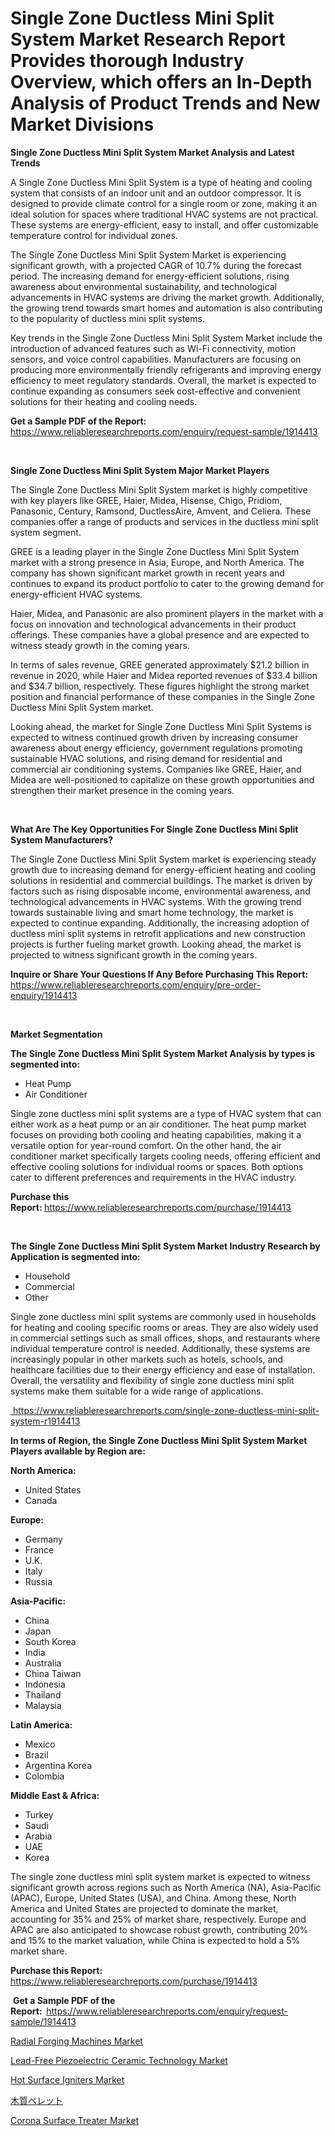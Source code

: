 <p><h1>Single Zone Ductless Mini Split System Market Research Report Provides thorough Industry Overview, which offers an In-Depth Analysis of Product Trends and New Market Divisions</h1></p><p><strong>Single Zone Ductless Mini Split System Market Analysis and Latest Trends</strong></p>
<p><p>A Single Zone Ductless Mini Split System is a type of heating and cooling system that consists of an indoor unit and an outdoor compressor. It is designed to provide climate control for a single room or zone, making it an ideal solution for spaces where traditional HVAC systems are not practical. These systems are energy-efficient, easy to install, and offer customizable temperature control for individual zones.</p><p>The Single Zone Ductless Mini Split System Market is experiencing significant growth, with a projected CAGR of 10.7% during the forecast period. The increasing demand for energy-efficient solutions, rising awareness about environmental sustainability, and technological advancements in HVAC systems are driving the market growth. Additionally, the growing trend towards smart homes and automation is also contributing to the popularity of ductless mini split systems.</p><p>Key trends in the Single Zone Ductless Mini Split System Market include the introduction of advanced features such as Wi-Fi connectivity, motion sensors, and voice control capabilities. Manufacturers are focusing on producing more environmentally friendly refrigerants and improving energy efficiency to meet regulatory standards. Overall, the market is expected to continue expanding as consumers seek cost-effective and convenient solutions for their heating and cooling needs.</p></p>
<p><strong>Get a Sample PDF of the Report:&nbsp;</strong> <a href="https://www.reliableresearchreports.com/enquiry/request-sample/1914413">https://www.reliableresearchreports.com/enquiry/request-sample/1914413</a></p>
<p>&nbsp;</p>
<p><strong>Single Zone Ductless Mini Split System Major Market Players</strong></p>
<p><p>The Single Zone Ductless Mini Split System market is highly competitive with key players like GREE, Haier, Midea, Hisense, Chigo, Pridiom, Panasonic, Century, Ramsond, DuctlessAire, Amvent, and Celiera. These companies offer a range of products and services in the ductless mini split system segment.</p><p>GREE is a leading player in the Single Zone Ductless Mini Split System market with a strong presence in Asia, Europe, and North America. The company has shown significant market growth in recent years and continues to expand its product portfolio to cater to the growing demand for energy-efficient HVAC systems.</p><p>Haier, Midea, and Panasonic are also prominent players in the market with a focus on innovation and technological advancements in their product offerings. These companies have a global presence and are expected to witness steady growth in the coming years.</p><p>In terms of sales revenue, GREE generated approximately $21.2 billion in revenue in 2020, while Haier and Midea reported revenues of $33.4 billion and $34.7 billion, respectively. These figures highlight the strong market position and financial performance of these companies in the Single Zone Ductless Mini Split System market.</p><p>Looking ahead, the market for Single Zone Ductless Mini Split Systems is expected to witness continued growth driven by increasing consumer awareness about energy efficiency, government regulations promoting sustainable HVAC solutions, and rising demand for residential and commercial air conditioning systems. Companies like GREE, Haier, and Midea are well-positioned to capitalize on these growth opportunities and strengthen their market presence in the coming years.</p></p>
<p>&nbsp;</p>
<p><strong>What Are The Key Opportunities For Single Zone Ductless Mini Split System Manufacturers?</strong></p>
<p><p>The Single Zone Ductless Mini Split System market is experiencing steady growth due to increasing demand for energy-efficient heating and cooling solutions in residential and commercial buildings. The market is driven by factors such as rising disposable income, environmental awareness, and technological advancements in HVAC systems. With the growing trend towards sustainable living and smart home technology, the market is expected to continue expanding. Additionally, the increasing adoption of ductless mini split systems in retrofit applications and new construction projects is further fueling market growth. Looking ahead, the market is projected to witness significant growth in the coming years.</p></p>
<p><strong>Inquire or Share Your Questions If Any Before Purchasing This Report:</strong> <a href="https://www.reliableresearchreports.com/enquiry/pre-order-enquiry/1914413">https://www.reliableresearchreports.com/enquiry/pre-order-enquiry/1914413</a></p>
<p>&nbsp;</p>
<p><strong>Market Segmentation</strong></p>
<p><strong>The Single Zone Ductless Mini Split System Market Analysis by types is segmented into:</strong></p>
<p><ul><li>Heat Pump</li><li>Air Conditioner</li></ul></p>
<p><p>Single zone ductless mini split systems are a type of HVAC system that can either work as a heat pump or an air conditioner. The heat pump market focuses on providing both cooling and heating capabilities, making it a versatile option for year-round comfort. On the other hand, the air conditioner market specifically targets cooling needs, offering efficient and effective cooling solutions for individual rooms or spaces. Both options cater to different preferences and requirements in the HVAC industry.</p></p>
<p><strong>Purchase this Report:&nbsp;</strong><a href="https://www.reliableresearchreports.com/purchase/1914413">https://www.reliableresearchreports.com/purchase/1914413</a></p>
<p>&nbsp;</p>
<p><strong>The Single Zone Ductless Mini Split System Market Industry Research by Application is segmented into:</strong></p>
<p><ul><li>Household</li><li>Commercial</li><li>Other</li></ul></p>
<p><p>Single zone ductless mini split systems are commonly used in households for heating and cooling specific rooms or areas. They are also widely used in commercial settings such as small offices, shops, and restaurants where individual temperature control is needed. Additionally, these systems are increasingly popular in other markets such as hotels, schools, and healthcare facilities due to their energy efficiency and ease of installation. Overall, the versatility and flexibility of single zone ductless mini split systems make them suitable for a wide range of applications.</p></p>
<p><a href="https://www.reliableresearchreports.com/single-zone-ductless-mini-split-system-r1914413">&nbsp;https://www.reliableresearchreports.com/single-zone-ductless-mini-split-system-r1914413</a></p>
<p><strong>In terms of Region, the Single Zone Ductless Mini Split System Market Players available by Region are:</strong></p>
<p>
    <p> <strong> North America: </strong>
        <ul>
            <li>United States</li>
            <li>Canada</li>
        </ul>
        </p> 
    <p> <strong> Europe: </strong>
        <ul>
            <li>Germany</li>
            <li>France</li>
            <li>U.K.</li>
            <li>Italy</li>
            <li>Russia</li>
        </ul>
        </p> 
    <p> <strong> Asia-Pacific: </strong>
        <ul>
            <li>China</li>
            <li>Japan</li>
            <li>South Korea</li>
            <li>India</li>
            <li>Australia</li>
            <li>China Taiwan</li>
            <li>Indonesia</li>
            <li>Thailand</li>
            <li>Malaysia</li>
        </ul>
        </p> 
    <p> <strong> Latin America: </strong>
        <ul>
            <li>Mexico</li>
            <li>Brazil</li>
            <li>Argentina Korea</li>
            <li>Colombia</li>
        </ul>
        </p> 
    <p> <strong> Middle East & Africa: </strong>
        <ul>
            <li>Turkey</li>
            <li>Saudi</li>
            <li>Arabia</li>
            <li>UAE</li>
            <li>Korea</li>
        </ul>
    </p>
    </p>
<p><p>The single zone ductless mini split system market is expected to witness significant growth across regions such as North America (NA), Asia-Pacific (APAC), Europe, United States (USA), and China. Among these, North America and United States are projected to dominate the market, accounting for 35% and 25% of market share, respectively. Europe and APAC are also anticipated to showcase robust growth, contributing 20% and 15% to the market valuation, while China is expected to hold a 5% market share.</p></p>
<p><strong>Purchase this Report: </strong><a href="https://www.reliableresearchreports.com/purchase/1914413">https://www.reliableresearchreports.com/purchase/1914413</a></p>
<p>&nbsp;<strong>Get a Sample PDF of the Report:&nbsp;&nbsp;</strong><a href="https://www.reliableresearchreports.com/enquiry/request-sample/1914413">https://www.reliableresearchreports.com/enquiry/request-sample/1914413</a></p>
<p><strong></strong></p>
<p><p><a href="https://www.linkedin.com/pulse/radial-forging-machines-market-share-evolution-growth-trends-9tise?trackingId=pCqyQ5KfbKwWREHqRZq6LA%3D%3D">Radial Forging Machines Market</a></p><p><a href="https://issuu.com/reportprime-2/docs/lead-free-piezoelectric-ceramic-technology-market-">Lead-Free Piezoelectric Ceramic Technology Market</a></p><p><a href="https://www.linkedin.com/pulse/hot-surface-igniters-market-outlook-industry-overview-forecast-jdnce?trackingId=Aq6khu5ILKgF8jQXDgjaKw%3D%3D">Hot Surface Igniters Market</a></p><p><a href="https://medium.com/@jewelardner5656/%E6%9C%A8%E8%A3%BD%E3%83%9A%E3%83%AC%E3%83%83%E3%83%88%E3%81%AE%E5%B8%82%E5%A0%B4%E8%A6%8F%E6%A8%A1-cagr-%E3%83%88%E3%83%AC%E3%83%B3%E3%83%89-2024%E5%B9%B4-2030%E5%B9%B4-d54b74bdc2ba">木質ペレット</a></p><p><a href="https://github.com/mabutironaldo/Market-Research-Report-List-4/blob/main/corona-surface-treater-market.md">Corona Surface Treater Market</a></p></p>